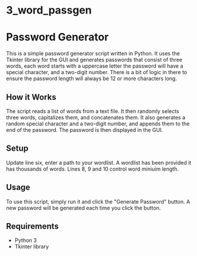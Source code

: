 # 3_word_passgen

# Password Generator

This is a simple password generator script written in Python. It uses the Tkinter library for the GUI and generates passwords that consist of three words, each word starts with a uppercase letter the password will have a special character, and a two-digit number. 
There is a bit of logic in there to ensure the password length will always be 12 or more characters long.

## How it Works

The script reads a list of words from a text file. It then randomly selects three words, capitalizes them, and concatenates them. It also generates a random special character and a two-digit number, and appends them to the end of the password. The password is then displayed in the GUI.

## Setup

Update line six, enter a path to your wordlist. A wordlist has been provided it has thousands of words.
Lines 8, 9 and 10 control word miniuim length.


## Usage

To use this script, simply run it and click the "Generate Password" button. A new password will be generated each time you click the button.

## Requirements

- Python 3
- Tkinter library
